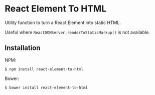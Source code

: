 # React Element To HTML

Utility function to turn a React Element into static HTML.

Useful where `ReactDOMServer.renderToStaticMarkup()` is not available.

## Installation

NPM:

`$ npm install react-element-to-html`

Bower:

`$ bower install react-element-to-html`
